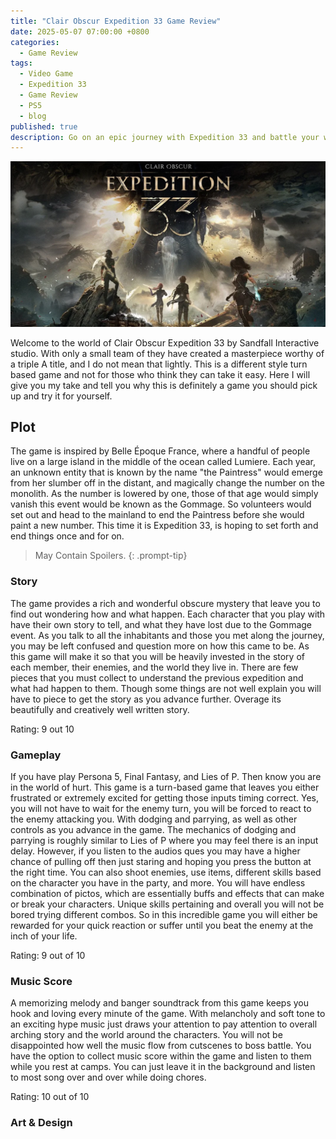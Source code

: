 ```yaml
---
title: "Clair Obscur Expedition 33 Game Review"
date: 2025-05-07 07:00:00 +0800
categories: 
  - Game Review
tags: 
  - Video Game
  - Expedition 33
  - Game Review
  - PS5
  - blog
published: true
description: Go on an epic journey with Expedition 33 and battle your way through to destroy the Paintress so she will never paint death again.
---
```

![img](/assets/Game-Review-img/Expedition-33/1.png)

Welcome to the world of Clair Obscur Expedition 33 by Sandfall Interactive studio. With only a small team of they have
created a masterpiece worthy of a triple A title, and I do not mean that lightly. This is a different style turn based
game and not for those who think they can take it easy. Here I will give you my take and tell you why this is definitely a 
game you should pick up and try it for yourself. 


## Plot
The game is inspired by Belle Époque France, where a handful of people live on a large island in the middle of the ocean
called Lumiere. Each year, an unknown entity that is known by the name "the Paintress" would emerge from her slumber off in the distant,
and magically change the number on the monolith. As the number is lowered by one, those of that age would simply vanish this event would be
known as the Gommage. So volunteers would set out and head to the mainland to end the Paintress before she would paint a new number.
This time it is Expedition 33, is hoping to set forth and end things once and for on. 

> May Contain Spoilers.
{: .prompt-tip}


### Story
The game provides a rich and wonderful obscure mystery that leave you to find out wondering how and what happen. Each character
that you play with have their own story to tell, and what they have lost due to the Gommage event. As you talk to all the
inhabitants and those you met along the journey, you may be left confused and question more on how this came to be. As this
game will make it so that you will be heavily invested in the story of each member, their enemies, and the world they live in.
There are few pieces that you must collect to understand the previous expedition and what had happen to them. Though some
things are not well explain you will have to piece to get the story as you advance further. Overage its beautifully and creatively
well written story.

Rating: 9 out 10

### Gameplay
If you have play Persona 5, Final Fantasy, and Lies of P. Then know you are in the world of hurt. This game is a turn-based game
that leaves you either frustrated or extremely excited for getting those inputs timing correct. Yes, you will not have to wait for
the enemy turn, you will be forced to react to the enemy attacking you. With dodging and parrying, as well as other controls as 
you advance in the game. The mechanics of dodging and parrying is roughly similar to Lies of P where you may feel there is
an input delay. However, if you listen to the audios ques you may have a higher chance of pulling off then just staring and hoping 
you press the button at the right time. You can also shoot enemies, use items, different skills based on the character you have in the party,
and more. You will have endless combination of pictos, which are essentially buffs and effects that can make or break your characters.
Unique skills pertaining and overall you will not be bored trying different combos. So in this incredible game you will either be 
rewarded for your quick reaction or suffer until you beat the enemy at the inch of your life.

Rating: 9 out of 10

### Music Score
A memorizing melody and banger soundtrack from this game keeps you hook and loving every minute of the game. 
With melancholy and soft tone to an exciting hype music just draws your attention to pay attention to overall 
arching story and the world around the characters. You will not be disappointed how well the music flow from cutscenes to 
boss battle. You have the option to collect music score within the game and listen to them while you rest at camps.
You can just leave it in the background and listen to most song over and over while doing chores. 

Rating: 10 out of 10

### Art & Design

### 

